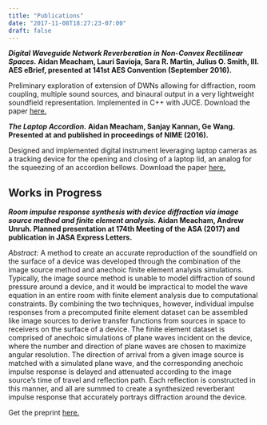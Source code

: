 ```yaml
---
title: "Publications"
date: "2017-11-08T18:27:23-07:00"
draft: false
---
```


<!-- # Publications and Presentations -->

**_Digital Waveguide Network Reverberation in Non-Convex Rectilinear Spaces._
Aidan Meacham, Lauri Savioja, Sara R. Martin, Julius O. Smith, III.
AES eBrief, presented at 141st AES Convention (September 2016).**

Preliminary exploration of extension of DWNs allowing for diffraction, room coupling, multiple sound sources, and binaural output in a very lightweight soundfield representation. Implemented in C++ with JUCE. Download the paper [here.](/doc/ncdwn-aes-ebrief-16.pdf)

**_The Laptop Accordion._
Aidan Meacham, Sanjay Kannan, Ge Wang.
Presented at and published in proceedings of NIME (2016).**

Designed and implemented digital instrument leveraging laptop cameras as a tracking device for the opening and closing of a laptop lid, an analog for the squeezing of an accordion bellows. Download the paper [here.](/doc/laptop-accordion-nime-16.pdf)

## Works in Progress

**_Room impulse response synthesis with device diffraction via image source method and finite element analysis._
Aidan Meacham, Andrew Unruh.
Planned presentation at 174th Meeting of the ASA (2017) and publication in JASA Express Letters.**

*Abstract:* A method to create an accurate reproduction of the soundfield on the surface of a device was developed through the combination of the image source method and anechoic finite element analysis simulations. Typically, the image source method is unable to model diffraction of sound pressure around a device, and it would be impractical to model the wave equation in an entire room with finite element analysis due to computational constraints. By combining the two techniques, however, individual impulse responses from a precomputed finite element dataset can be assembled like image sources to derive transfer functions from sources in space to receivers on the surface of a device. The finite element dataset is comprised of anechoic simulations of plane waves incident on the device, where the number and direction of plane waves are chosen to maximize angular resolution. The direction of arrival from a given image source is matched with a simulated plane wave, and the corresponding anechoic impulse response is delayed and attenuated according to the image source’s time of travel and reflection path. Each reflection is constructed in this manner, and all are summed to create a synthesized reverberant impulse response that accurately portrays diffraction around the device.

Get the preprint [here.](/doc/imagesource-FEA-RIR-jasa-el-17-preprint.pdf)
